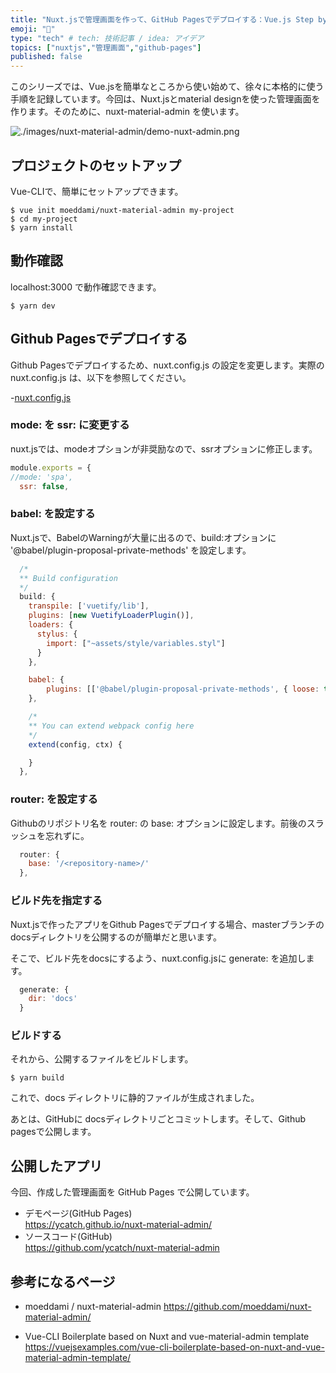```yaml
---
title: "Nuxt.jsで管理画面を作って、GitHub Pagesでデプロイする：Vue.js Step by Step"
emoji: "🤖"
type: "tech" # tech: 技術記事 / idea: アイデア
topics: ["nuxtjs","管理画面","github-pages"]
published: false
---
```


このシリーズでは、Vue.jsを簡単なところから使い始めて、徐々に本格的に使う手順を記録しています。今回は、Nuxt.jsとmaterial designを使った管理画面を作ります。そのために、nuxt-material-admin を使います。

![./images/nuxt-material-admin/demo-nuxt-admin.png](https://storage.googleapis.com/zenn-user-upload/cvsdxuqjzg8nvr517vfcak76pbkk)


## プロジェクトのセットアップ

Vue-CLIで、簡単にセットアップできます。

```
$ vue init moeddami/nuxt-material-admin my-project
$ cd my-project
$ yarn install
```

## 動作確認

localhost:3000 で動作確認できます。

```
$ yarn dev
```

## Github Pagesでデプロイする

Github Pagesでデプロイするため、nuxt.config.js の設定を変更します。実際の nuxt.config.js は、以下を参照してください。

-[nuxt.config.js](https://github.com/ycatch/nuxt-material-admin/blob/main/nuxt.config.js)

### mode: を ssr: に変更する

nuxt.jsでは、modeオプションが非奨励なので、ssrオプションに修正します。

```js:nuxt.config.js
module.exports = {
//mode: 'spa',
  ssr: false,
```

### babel: を設定する

Nuxt.jsで、BabelのWarningが大量に出るので、build:オプションに '@babel/plugin-proposal-private-methods' を設定します。

```js:nuxt.config.js
  /*
  ** Build configuration
  */
  build: {
    transpile: ['vuetify/lib'],
    plugins: [new VuetifyLoaderPlugin()],
    loaders: {
      stylus: {
        import: ["~assets/style/variables.styl"]
      }
    },

    babel: {
        plugins: [['@babel/plugin-proposal-private-methods', { loose: true }]],
    },

    /*
    ** You can extend webpack config here
    */
    extend(config, ctx) {

    }
  },
```

### router: を設定する

Githubのリポジトリ名を router: の base: オプションに設定します。前後のスラッシュを忘れずに。

```js:nuxt.config.js
  router: {
    base: '/<repository-name>/'
  },
```

### ビルド先を指定する

Nuxt.jsで作ったアプリをGithub Pagesでデプロイする場合、masterブランチのdocsディレクトリを公開するのが簡単だと思います。

そこで、ビルド先をdocsにするよう、nuxt.config.jsに generate: を追加します。

```js:nuxt.config.js
  generate: {
    dir: 'docs'
  }
```

### ビルドする

それから、公開するファイルをビルドします。

```
$ yarn build
```

これで、docs ディレクトリに静的ファイルが生成されました。

あとは、GitHubに docsディレクトリごとコミットします。そして、Github pagesで公開します。


## 公開したアプリ

今回、作成した管理画面を GitHub Pages で公開しています。

- デモページ(GitHub Pages)  
  https://ycatch.github.io/nuxt-material-admin/  
- ソースコード(GitHub)  
  https://github.com/ycatch/nuxt-material-admin


## 参考になるページ

- moeddami / nuxt-material-admin 
  https://github.com/moeddami/nuxt-material-admin/

- Vue-CLI Boilerplate based on Nuxt and vue-material-admin template
  https://vuejsexamples.com/vue-cli-boilerplate-based-on-nuxt-and-vue-material-admin-template/

